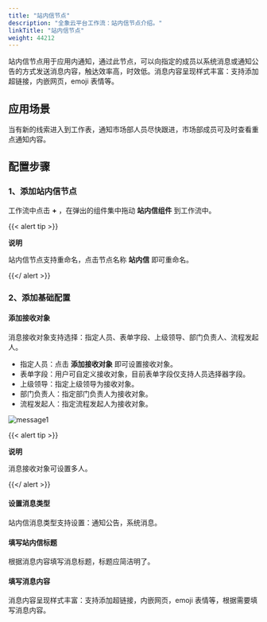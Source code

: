 ```yaml
---
title: "站内信节点"
description: "全象云平台工作流：站内信节点介绍。"
linkTitle: "站内信节点"
weight: 44212
---
```


站内信节点用于应用内通知，通过此节点，可以向指定的成员以系统消息或通知公告的方式发送消息内容，触达效率高，时效低。消息内容呈现样式丰富：支持添加超链接，内嵌网页，emoji 表情等。

## 应用场景

当有新的线索进入到工作表，通知市场部人员尽快跟进，市场部成员可及时查看重点通知内容。

## 配置步骤

### 1、添加站内信节点

工作流中点击 **+** ，在弹出的组件集中拖动 **站内信组件** 到工作流中。

{{< alert tip >}}

**说明**

站内信节点支持重命名，点击节点名称 **站内信** 即可重命名。

{{</ alert >}}



### 2、添加基础配置

#### 添加接收对象

消息接收对象支持选择：指定人员、表单字段、上级领导、部门负责人、流程发起人。

- 指定人员：点击 **添加接收对象** 即可设置接收对象。
- 表单字段：用户可自定义接收对象，目前表单字段仅支持人员选择器字段。
- 上级领导：指定上级领导为接收对象。
- 部门负责人：指定部门负责人为接收对象。
- 流程发起人：指定流程发起人为接收对象。

![message1](https://raw.githubusercontent.com/quanxiang-cloud/website/main/static/images/zh/docs/manual/workflow/node/message1.png)

{{< alert tip >}}

**说明**

消息接收对象可设置多人。

{{</ alert >}}

#### 设置消息类型

站内信消息类型支持设置：通知公告，系统消息。

#### 填写站内信标题

根据消息内容填写消息标题，标题应简洁明了。

#### 填写消息内容

消息内容呈现样式丰富：支持添加超链接，内嵌网页，emoji 表情等，根据需要填写消息内容。







